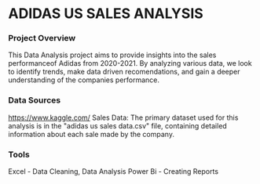 # ADIDAS US SALES ANALYSIS

### Project Overview

This Data Analysis project aims to provide insights into the sales performanceof Adidas from 2020-2021. By analyzing various data, we look to identify trends, make data driven recomendations, and gain a deeper understanding of the companies performance.

### Data Sources
https://www.kaggle.com/
Sales Data: The primary dataset used for this analysis is in the "adidas us sales data.csv" file, containing detailed information about each sale made by the company.

### Tools

Excel - Data Cleaning, Data Analysis
Power Bi - Creating Reports
